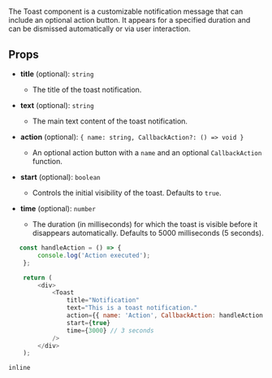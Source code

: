 # <Toast>

The Toast component is a customizable notification message that can include an optional action button. It appears for a specified duration and can be dismissed automatically or via user interaction.
## Props

- **title** (optional): `string`
  - The title of the toast notification.

- **text** (optional): `string`
  - The main text content of the toast notification.

- **action** (optional): `{ name: string, CallbackAction?: () => void }`
  - An optional action button with a `name` and an optional `CallbackAction` function.

- **start** (optional): `boolean`
  - Controls the initial visibility of the toast. Defaults to `true`.

- **time** (optional): `number`
  - The duration (in milliseconds) for which the toast is visible before it disappears automatically. Defaults to 5000 milliseconds (5 seconds).



```javascript
   const handleAction = () => {
        console.log('Action executed');
    };

    return (
        <div>
            <Toast
                title="Notification"
                text="This is a toast notification."
                action={{ name: 'Action', CallbackAction: handleAction }}
                start={true}
                time={3000} // 3 seconds
            />
        </div>
    );
```

```inline```